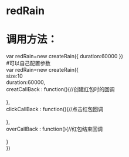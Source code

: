 # redRain
# 调用方法：
  var redRain=new createRain({
        duration:60000
    })  
#可以自己配置参数  
var redRain=new createRain({  
        size:10  
        duration:60000,  
        creatCallBack : function(){//创建红包时的回调   
            <!-- xxxxxxxxx代码逻辑 -->   
        },  
        clickCallBack : function(){//点击红包回调   
            <!-- xxxxxxxxx代码逻辑 -->  
        },  
        overCallBack  : function(){//红包结束回调   
            <!-- xxxxxxxxx代码逻辑 -->  
        }  
})  
